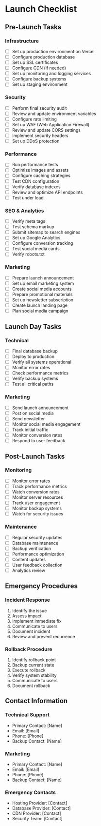 # Launch Checklist

## Pre-Launch Tasks

### Infrastructure
- [ ] Set up production environment on Vercel
- [ ] Configure production database
- [ ] Set up SSL certificates
- [ ] Configure CDN (if needed)
- [ ] Set up monitoring and logging services
- [ ] Configure backup systems
- [ ] Set up staging environment

### Security
- [ ] Perform final security audit
- [ ] Review and update environment variables
- [ ] Configure rate limiting
- [ ] Set up WAF (Web Application Firewall)
- [ ] Review and update CORS settings
- [ ] Implement security headers
- [ ] Set up DDoS protection

### Performance
- [ ] Run performance tests
- [ ] Optimize images and assets
- [ ] Configure caching strategies
- [ ] Test CDN configuration
- [ ] Verify database indexes
- [ ] Review and optimize API endpoints
- [ ] Test under load

### SEO & Analytics
- [ ] Verify meta tags
- [ ] Test schema markup
- [ ] Submit sitemap to search engines
- [ ] Set up Google Analytics
- [ ] Configure conversion tracking
- [ ] Test social media cards
- [ ] Verify robots.txt

### Marketing
- [ ] Prepare launch announcement
- [ ] Set up email marketing system
- [ ] Create social media accounts
- [ ] Prepare promotional materials
- [ ] Set up newsletter subscription
- [ ] Create launch landing page
- [ ] Plan social media campaign

## Launch Day Tasks

### Technical
- [ ] Final database backup
- [ ] Deploy to production
- [ ] Verify all systems operational
- [ ] Monitor error rates
- [ ] Check performance metrics
- [ ] Verify backup systems
- [ ] Test all critical paths

### Marketing
- [ ] Send launch announcement
- [ ] Post on social media
- [ ] Send newsletter
- [ ] Monitor social media engagement
- [ ] Track initial traffic
- [ ] Monitor conversion rates
- [ ] Respond to user feedback

## Post-Launch Tasks

### Monitoring
- [ ] Monitor error rates
- [ ] Track performance metrics
- [ ] Watch conversion rates
- [ ] Monitor server resources
- [ ] Track user engagement
- [ ] Monitor backup systems
- [ ] Watch for security issues

### Maintenance
- [ ] Regular security updates
- [ ] Database maintenance
- [ ] Backup verification
- [ ] Performance optimization
- [ ] Content updates
- [ ] User feedback collection
- [ ] Analytics review

## Emergency Procedures

### Incident Response
1. Identify the issue
2. Assess impact
3. Implement immediate fix
4. Communicate to users
5. Document incident
6. Review and prevent recurrence

### Rollback Procedure
1. Identify rollback point
2. Backup current state
3. Execute rollback
4. Verify system stability
5. Communicate to users
6. Document rollback

## Contact Information

### Technical Support
- Primary Contact: [Name]
- Email: [Email]
- Phone: [Phone]
- Backup Contact: [Name]

### Marketing
- Primary Contact: [Name]
- Email: [Email]
- Phone: [Phone]
- Backup Contact: [Name]

### Emergency Contacts
- Hosting Provider: [Contact]
- Database Provider: [Contact]
- CDN Provider: [Contact]
- Security Team: [Contact] 